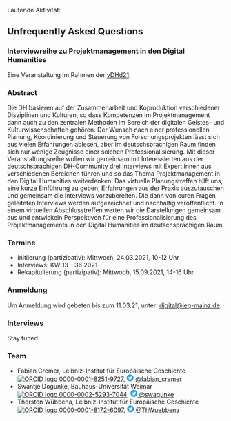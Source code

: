 Laufende Aktivität:
## Unfrequently Asked Questions
### Interviewreihe zu Projektmanagement in den Digital Humanities

Eine Veranstaltung im Rahmen der [vDHd21](https://vdhd2021.hypotheses.org/187).

### Abstract
Die DH basieren auf der Zusammenarbeit und Koproduktion verschiedener Disziplinen und Kulturen, so dass Kompetenzen im Projektmanagement dann auch zu den zentralen Methoden im Bereich der digitalen Geistes- und Kulturwissenschaften gehören. Der Wunsch nach einer professionellen Planung, Koordinierung und Steuerung von Forschungsprojekten lässt sich aus vielen Erfahrungen ablesen, aber im deutschsprachigen Raum finden sich nur wenige Zeugnisse einer solchen Professionalisierung. Mit dieser Veranstaltungsreihe wollen wir gemeinsam mit Interessierten aus der deutschsprachigen DH-Community drei Interviews mit Expert:innen aus verschiedenen Bereichen führen und so das Thema Projektmanagement in den Digital Humanities weiterdenken. Das virtuelle Planungstreffen hilft uns, eine kurze Einführung zu geben, Erfahrungen aus der Praxis auszutauschen und gemeinsam die Interviews vorzubereiten. Die dann von euren Fragen geleiteten Interviews werden aufgezeichnet und nachhaltig veröffentlicht. In einem virtuellen Abschlusstreffen werten wir die Darstellungen gemeinsam aus und entwickeln Perspektiven für eine Professionalisierung des Projektmanagements in den Digital Humanities im deutschsprachigen Raum. 

### Termine
- Initiierung (partizipativ): Mittwoch, 24.03.2021, 10-12 Uhr
- Interviews: KW 13 – 36 2021
- Rekapitulierung (partizipativ): Mittwoch, 15.09.2021, 14-16 Uhr

### Anmeldung
Um Anmeldung wird gebeten bis zum 11.03.21, unter: [digital@ieg-mainz.de](digital@ieg-mainz.de).

### Interviews
Stay tuned.

### Team
- Fabian Cremer, Leibniz-Institut für Europäische Geschichte \
<a href="https://orcid.org/0000-0001-8251-9727"><img alt="ORCID logo" src="https://orcid.org/sites/default/files/images/orcid_16x16.png" style="height:16px; width:16px"> 0000-0001-8251-9727</a>, <a href="https://twitter.com/fabian_cremer"><img alt="Twitter logo" src="https://github.com/ieg-dhr/vdhd-abstracts-labor/raw/main/files/Twitter_Social_Icon_Circle_Color.png" height="16px" width="16px"> @fabian_cremer</a>
- Swantje Dogunke, Bauhaus-Universität Weimar \
<a href="https://orcid.org/0000-0002-5293-7044"><img alt="ORCID logo" src="https://orcid.org/sites/default/files/images/orcid_16x16.png" style="height:16px; width:16px"> 0000-0002-5293-7044</a>, <a href="https://twitter.com/swagunke"><img alt="Twitter logo" src="https://github.com/ieg-dhr/vdhd-abstracts-labor/raw/main/files/Twitter_Social_Icon_Circle_Color.png" height="16px" width="16px"> @swagunke</a>
- Thorsten Wübbena, Leibniz-Institut für Europäische Geschichte \
<a href="https://orcid.org/0000-0001-8172-6097"><img alt="ORCID logo" src="https://orcid.org/sites/default/files/images/orcid_16x16.png" style="height:16px; width:16px"> 0000-0001-8172-6097</a>, <a href="https://twitter.com/ThWuebbena"><img alt="Twitter logo" src="https://github.com/ieg-dhr/vdhd-abstracts-labor/raw/main/files/Twitter_Social_Icon_Circle_Color.png" height="16px" width="16px"> @ThWuebbena</a>
